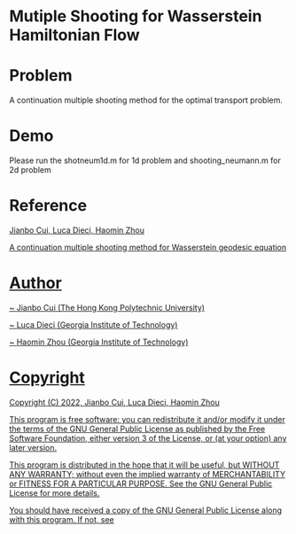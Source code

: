 # Mutiple Shooting for Wasserstein Hamiltonian Flow

# Problem
A continuation multiple shooting method for the optimal transport problem.

# Demo
Please run the shotneum1d.m for 1d problem and shooting_neumann.m for 2d problem

# Reference 
<a href="https://www.polyu.edu.hk/ama/profile/cuijb/index.html"> Jianbo Cui, 
<a href="https://people.math.gatech.edu/~dieci/"> Luca Dieci, 
<a href="https://people.math.gatech.edu/~hmzhou/"> Haomin Zhou 
        
<a href="https://arxiv.org/abs/2105.09502"> A continuation multiple shooting method for Wasserstein geodesic equation  
        
# Author 
~ <a href="https://www.polyu.edu.hk/ama/profile/cuijb/index.html"> Jianbo Cui (The Hong Kong Polytechnic University)
        
~ <a href="https://people.math.gatech.edu/~dieci/"> Luca Dieci (Georgia Institute of Technology)
        
~ <a href="https://people.math.gatech.edu/~hmzhou/"> Haomin Zhou (Georgia Institute of Technology)     
        
        
# Copyright    
Copyright (C) 2022,  Jianbo Cui, Luca Dieci, Haomin Zhou

This program is free software: you can redistribute it and/or modify it under the terms of the GNU General Public License as published by the Free Software Foundation, either version 3 of the License, or (at your option) any later version.

This program is distributed in the hope that it will be useful, but WITHOUT ANY WARRANTY; without even the implied warranty of MERCHANTABILITY or FITNESS FOR A PARTICULAR PURPOSE. See the GNU General Public License for more details.

You should have received a copy of the GNU General Public License along with this program. If not, see        

